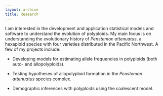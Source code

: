 ```yaml
---
layout: archive
title: Research
---
```

<script type="text/javascript" src="http://cdn.mathjax.org/mathjax/latest/MathJax.js?config=TeX-AMS-MML_HTMLorMML"></script>


I am interested in the development and application statistical models and software to understand the evolution of polyploids. 
My main focus is on understanding the evolutionary history of *Penstemon attenuatus*, a hexaploid species with four varieties distributed in the Pacific Northwest. 
A few of my projects include:

- Developing models for estimating allele frequencies in polyploids (both auto- and allopolyploids).

- Testing hypotheses of allopolyploid formation in the *Penstemon attenuatus* species complex.

- Demographic inferences with polyploids using the coalescent model.